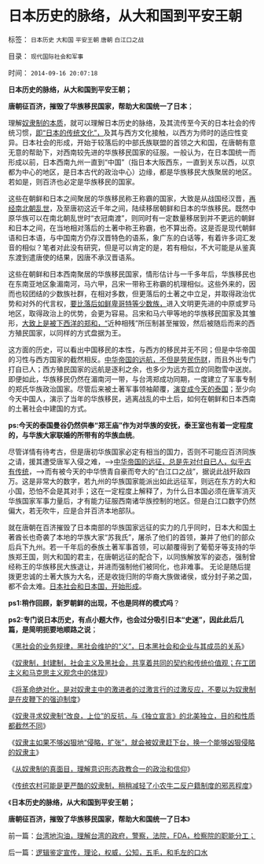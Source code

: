 # 日本历史的脉络，从大和国到平安王朝

标签： `日本历史` `大和国` `平安王朝` `唐朝` `白江口之战` 

目录： `现代国际社会和军事`

时间： `2014-09-16 20:07:18`

**日本历史的脉络，从大和国到平安王朝；**

**唐朝征百济，摧毁了华族移民国家，帮助大和国统一了日本**；

理解[奴隶制的本质](http://blog.sina.com.cn/s/blog_5563a64d0102v349.html)，就可以理解日本历史的脉络，及其流传至今天的日本社会的传统习惯，[即“日本的传统文化”，](../../../2011/1/6/日本传统文化拖了日本经济的后腿.md)及其与西方文化接触，以西方为师时的适应性变异。日本社会的形成，开始于较落后的中部氏族联盟的首领之大和国，在唐朝有意无意的帮助下，对西南较先进的华族移民国家的征服。一般认为，在日本国统一而形成以前，日本西南九州一直到“中国”（指日本大阪西东，一直到关东以西，以京都为中心的地区，是日本古代的政治中心）边缘，都是华族移民大族聚居的地区。若如是，则百济也必定是华族移民的国家。

这些在朝鲜和日本之间聚居的华族移民称王称霸的国家，大致是从战国经汉晋，[再经南北朝乱世](../../../2010/5/15/中央集权社会危机时成为一盘散沙.md)，及至唐初这近千年之间，陆续移居朝鲜和日本的华族移民。既然中原华族可以在南北朝乱世时“衣冠南渡”，则同时有一定数量移居到并不更远的朝鲜和日本之间，在当地相对落后的土著中称王称霸，也不算出奇。这是否是现代朝鲜语和日本语，与中国南方仍存汉晋特色的语系，象广东的白话等，有着许多词汇发音的相似？笔者对此没有研究，但是可以肯定的是，若有相似，不大可能是从鉴真东渡到遣唐使的结果，因唐不承汉晋语系。

这些在朝鲜和日本西南聚居的华族移民国家，情形估计与一千多年后，华族移民也在东南亚地区象湄南河，马六甲，吕宋一带称王称霸的机理相似。这些外来的，因而也较团结的少数族社群，在相对多数，但更落后的土著之中立足，并取得政治优势和对外的代言权，[要比落后如鲜卑哥特等少数族，](../../../2010/12/14/少数民族政权脆弱的政治基础和相对宽容的现象.md)进入文明更先进的中原或罗马地区，取得政治上的优势，会更为容易。吕宋和马六甲等地的华族移民国家及其雏形，[大致上是被下西洋的郑和，“](../../../2008/11/17/中西文明不碰撞，中国文明会走向世界吗？.md)近种相残”所压制甚至摧毁，然后被随后而来的西方殖民国家，以同样的方式盘据为王。

这方面的历史，可以看出中国移民的本性，与西方的移民并无不同；但是中华帝国的习性与西方国家的截然相反。[中华帝国的远航，不但是劳民伤财](../../../2010/5/31/指南针？罗马下东洋远远超过郑和下西洋！.md)，而且外出专门打自已人；西方殖民国家的远航是逐利之余，也多少为远方孤立的同胞雪中送炭。即便如此，华族移民仍然在湄南河一带，与台湾郑成功同期，一度建立了军事专制的郑氏华族政治国家。尽管后来被土著军事领袖颠覆，[演变成今天的泰国](../../../2010/5/20/泰国不是美式民主，难免动乱.md)；至少向今天中国人，演示了当年的华族移民，逃离战乱的中土后，如何在朝鲜和日本西南的土著社会中建国的方式。

**ps:今天的泰国曼谷仍然供奉“郑王庙”作为对华族的安抚，泰王室也有着一定程度的，与华族大家联婚的所带有的华族血统**。

尽管详情有待考古，但是唐初华族国家必定有相当的国力，否则不可能应百济同族之请，援其遭受唐军入侵之难，——>[中华帝国的远征，总是先对付自已人，似乎古有传统](../../../2013/5/12/边际推进定律，物竞天择的丛林法则不是弱肉强食.md)，——>而有被今天的中华愤青自豪而夸大的“白江口之战”，据说此战歼敌四万。这是非常大的数字，若九州的华族国家能派出如此远征军，则远在东方的大和小国，恐怕不会是其对手；这在一定程度上解释了，为什么日本国必须在唐军消灭华族国家军事力量后，才有能力征服西南诸华族控制的地区。但是白江口数字仍然偏大，若无吹牛，应是合并百济本地部队。

就在唐朝在百济摧毁了日本南部的华族国家远征的实力的几乎同时，日本大和国土著酋长也奇袭了本地的华族大家“苏我氏”，屠杀了他们的首领，兼并了他们的部众后兵下九州。若一千年后的泰族土著军事首领，可以颠覆得到了葡萄牙等支持的华族郑王国，则大和国的君主，在唐朝远征的配合下，以同族解放军的姿态，强制曾经称王的华族移民大族退让，并进而强制他们被同化，也非难事。
无论是随后提拨更忠诚的土著大族为大名，还是收拢归附的华裔大族做诸侯，或分封子弟之国，都不会太难。[日本社会和日本国，开始形成](http://blog.sina.com.cn/s/blog_5563a64d0102v1no.html)。

**ps1:稍作回顾，新罗朝鲜的出现，不也是同样的模式吗**？

**ps2:专门说日本历史，有点小题大作，也会过分吸引日本“史迷”，因此此后几篇，是简明扼要地顺路之说**；

《[黑社会的业务规律，黑社会维护的“义”，日本黑社会和企业与其成员的关系](http://blog.sina.com.cn/s/blog_5563a64d0102v2tu.html)》

《[奴隶制，封建制，社会主义及黑社会，共享着共同的契约和传统价值观；在工团主义和马克思主义观念中的体现](http://blog.sina.com.cn/s/blog_5563a64d0102v2wd.html)》

《[将革命绝对化，是对奴隶主中的激进者的过激言行的过激反应，不要以为奴隶制是在皮鞭下的强迫制度](../../../2014/9/11/奴隶制是（奴隶主＋奴隶）自觉维护的，压迫于自由人的制度；.md)》

《[奴隶寻求奴隶制“改良，上位”的反抗，与《独立宣言》的北美独立，目的和性质都截然不同](http://blog.sina.com.cn/s/blog_5563a64d0102v32g.html)》

《[奴隶主如果不够凶狠地“侵略，扩张”，就会被奴隶赶下台，换一个能够凶狠侵略的奴隶主](http://blog.sina.com.cn/s/blog_5563a64d0102v349.html)》

《[从奴隶制的真面目，理解意识形态政教合一的政治和信仰](../../../2014/9/14/从奴隶制真面目，理解意识形态政教合一的政治和信仰.md)》

《[传统农村可能是更严酷的奴隶制，稍稍减轻了小农牛二反户籍制度的邪恶程度](../../../2014/9/15/理解奴隶制，理解“反户籍制度”是最邪恶的意识形态.md)》

《**日本历史的脉络，从大和国到平安王朝；**

**唐朝征百济，摧毁了华族移民国家，帮助大和国统一了日本**》



前一篇：[台湾地沟油，理解台湾的政府，警察，法院，FDA，检察院的职能分工；](http://blog.sina.com.cn/s/blog_5563a64d0102v39a.html)

后一篇：[逻辑鉴定宣传，理论，权威，公知，五毛，和毛左的口水](http://blog.sina.com.cn/s/blog_5563a64d0102v3bt.html)